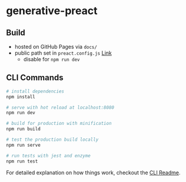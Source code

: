 # generative-preact

## Build
- hosted on GitHub Pages via `docs/`
- public path set in `preact.config.js` [Link](https://stackoverflow.com/questions/45742982/set-base-url-for-preact-cli)
  - disable for `npm run dev`

## CLI Commands

```bash
# install dependencies
npm install

# serve with hot reload at localhost:8080
npm run dev

# build for production with minification
npm run build

# test the production build locally
npm run serve

# run tests with jest and enzyme
npm run test
```

For detailed explanation on how things work, checkout the [CLI Readme](https://github.com/developit/preact-cli/blob/master/README.md).
